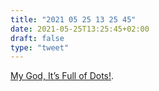 ```yaml
---
title: "2021 05 25 13 25 45"
date: 2021-05-25T13:25:45+02:00
draft: false
type: "tweet"
---
```

[My God, It’s Full of Dots!](http://bit-player.org/2019/my-god-its-full-of-dots).
